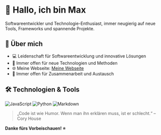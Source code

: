 # 👋 Hallo, ich bin Max

Softwareentwickler und Technologie-Enthusiast, immer neugierig auf neue Tools, Frameworks und spannende Projekte.  

## 🚀 Über mich

- 💻 Leidenschaft für Softwareentwicklung und innovative Lösungen
- 🎯 Immer offen für neue Technologien und Methoden
- 🌐 Meine Webseite: [Meine Webseite](https://maxifys.netlify.app/)
- 🤝 Immer offen für Zusammenarbeit und Austausch

## 🛠️ Technologien & Tools

![JavaScript](https://img.shields.io/badge/JavaScript-F7DF1E?style=flat-square&logo=javascript&logoColor=black)
![Python](https://img.shields.io/badge/Python-3776AB?style=flat-square&logo=python&logoColor=white)
![Markdown](https://img.shields.io/badge/Markdown-000000?style=flat-square&logo=markdown&logoColor=white)
<!-- Hier kannst du weitere Tools hinzufügen -->



> „Code ist wie Humor. Wenn man ihn erklären muss, ist er schlecht.“ – Cory House

**Danke fürs Vorbeischauen! ⭐**
